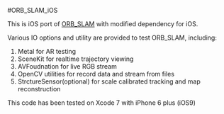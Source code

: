 #ORB_SLAM_iOS

This is iOS port of [ORB_SLAM](https://github.com/raulmur/ORB_SLAM) with modified dependency for iOS.

Various IO options and utility are provided to test ORB_SLAM, including:
1. Metal for AR testing
2. SceneKit for realtime trajectory viewing
3. AVFoudnation for live RGB stream
4. OpenCV utilities for record data and stream from files
5. StrctureSensor(optional) for scale calibrated tracking and map reconstruction

This code has been tested on Xcode 7 with iPhone 6 plus (iOS9)

